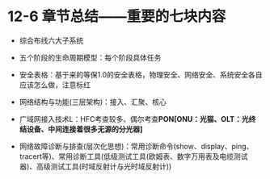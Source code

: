 # 12-6 章节总结——重要的七块内容

- 综合布线六大子系统

- 五个阶段的生命周期模型：每个阶段具体任务

- 安全表格：基于来的等保1.0的安全表格，物理安全、网络安全、系统安全各自应该怎么做，注意标红

- 网络结构与功能(三层架构)：接入、汇聚、核心

- 广域网接入技术L：HFC考查较多、偶尔考查**PON[ONU：光猫、OLT：光终结设备、中间连接着很多无源的分光器]**

- 网络故障诊断与排查(层次化思想)：常用诊断命令(show、display、ping、tracert等)、常用诊断工具(低级测试工具(欧姆表、数字万用表及电缆测试器)、高级测试工具(时域反射计与光时域反射计))
